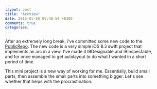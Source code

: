 ```yaml
---
layout: post
title: "ArcView"
date: 2015-05-08 09:40:54 +0100
comments: true
categories: 
---
```


After an extremely long break, i've committed some new code to the [PublicRepo](https://github.com/clokey/PublicCode). The new code is a very simple iOS 8.3 swift project that implements an arc in a view. I've made it IBDesignable and IBInspectable, and for once managed to get autolayout to do what I wanted in a short period of time.

This mini project is a new way of working for me. Essentially, build small parts, then assemble the small parts into something bigger. Let's see whether that helps with the procrastination.